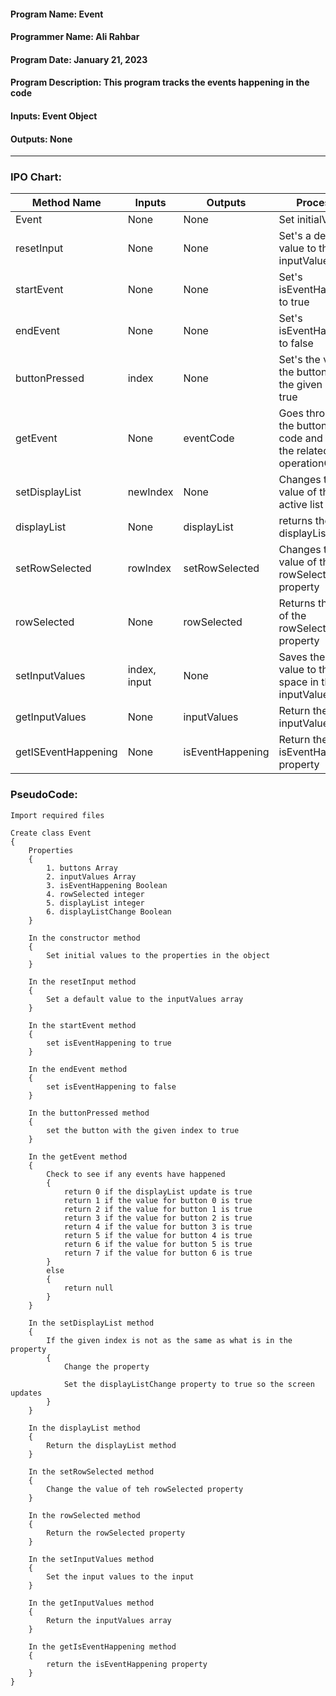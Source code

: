 #### Program Name: Event
#### Programmer Name: Ali Rahbar
#### Program Date: January 21, 2023
#### Program Description: This program tracks the events happening in the code
#### Inputs: Event Object
#### Outputs: None

---

### IPO Chart:


| **Method Name**     | **Inputs**   | **Outputs**      | **Processes**                                                                  |
|---------------------|--------------|------------------|--------------------------------------------------------------------------------|
| Event               | None         | None             | Set initialValues                                                              |
| resetInput          | None         | None             | Set's a default value to the inputValues string                                |
| startEvent          | None         | None             | Set's isEventHappening to true                                                 |
| endEvent            | None         | None             | Set's isEventHappening to false                                                |
| buttonPressed       | index        | None             | Set's the value of the button with the given index to true                     |
| getEvent            | None         | eventCode        | Goes through all the buttons in the code and returns the related operationCode |
| setDisplayList      | newIndex     | None             | Changes the value of the active list                                           |
| displayList         | None         | displayList      | returns the displayList                                                        |
| setRowSelected      | rowIndex     | setRowSelected   | Changes the value of the rowSelected property                                  |
| rowSelected         | None         | rowSelected      | Returns the value of the rowSelected property                                  |
| setInputValues      | index, input | None             | Saves the given value to the given space in the inputValues array              |
| getInputValues      | None         | inputValues      | Return the inputValues array                                                   |
| getISEventHappening | None         | isEventHappening | Return the isEventHappening property                                           |

### PseudoCode:

```text
Import required files

Create class Event
{
    Properties
    {
        1. buttons Array
        2. inputValues Array
        3. isEventHappening Boolean
        4. rowSelected integer
        5. displayList integer
        6. displayListChange Boolean
    }
    
    In the constructor method
    {
        Set initial values to the properties in the object
    }
    
    In the resetInput method
    {
        Set a default value to the inputValues array
    }
    
    In the startEvent method
    {
        set isEventHappening to true
    }
    
    In the endEvent method
    {
        set isEventHappening to false
    }
    
    In the buttonPressed method
    {
        set the button with the given index to true
    }
    
    In the getEvent method
    {
        Check to see if any events have happened
        {
            return 0 if the displayList update is true
            return 1 if the value for button 0 is true     
            return 2 if the value for button 1 is true  
            return 3 if the value for button 2 is true  
            return 4 if the value for button 3 is true  
            return 5 if the value for button 4 is true  
            return 6 if the value for button 5 is true  
            return 7 if the value for button 6 is true     
        }
        else
        {
            return null
        }
    }
    
    In the setDisplayList method
    {
        If the given index is not as the same as what is in the property
        {
            Change the property
            
            Set the displayListChange property to true so the screen updates
        }
    }
    
    In the displayList method
    {
        Return the displayList method
    }
    
    In the setRowSelected method
    {
        Change the value of teh rowSelected property
    }
    
    In the rowSelected method
    {
        Return the rowSelected property
    }
    
    In the setInputValues method
    {
        Set the input values to the input
    }
    
    In the getInputValues method
    {
        Return the inputValues array
    }
    
    In the getIsEventHappening method
    {
        return the isEventHappening property
    }
}
```

